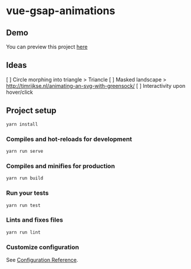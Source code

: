 # vue-gsap-animations

## Demo

You can preview this project [here](https://robbertvancaem.github.io/vue-gsap-animations/)

## Ideas

[ ] Circle morphing into triangle > Triancle
[ ] Masked landscape > http://timrijkse.nl/animating-an-svg-with-greensock/
[ ] Interactivity upon hover/click

## Project setup

```
yarn install
```

### Compiles and hot-reloads for development

```
yarn run serve
```

### Compiles and minifies for production

```
yarn run build
```

### Run your tests

```
yarn run test
```

### Lints and fixes files

```
yarn run lint
```

### Customize configuration

See [Configuration Reference](https://cli.vuejs.org/config/).

